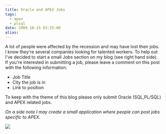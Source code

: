 ```yaml
---
title: Oracle and APEX Jobs
tags:
  - apex
  - plsql
date: 2009-10-15 03:25:00
alias:
---
```


A lot of people were affected by the recession and may have lost their jobs. I know they're several companies looking for talented workers. To help out I've decided to start a small Jobs section on my blog (see right hand side). If you're interested in submitting a job, please leave a comment on this post with the following information:

- Job Title
- City the job is in
- Link to position

To keep with the theme of this blog please only submit Oracle (SQL,PL/SQL) and APEX related jobs.

<span style="font-style:italic;">On a side note I may create a small application where people can post jobs specific to APEX.</span>

[![](http://2.bp.blogspot.com/_33EF80fk9sM/StbxVpZXRgI/AAAAAAAADso/Kw406pQsAw8/s320/jobs.PNG)](http://2.bp.blogspot.com/_33EF80fk9sM/StbxVpZXRgI/AAAAAAAADso/Kw406pQsAw8/s1600-h/jobs.PNG)
